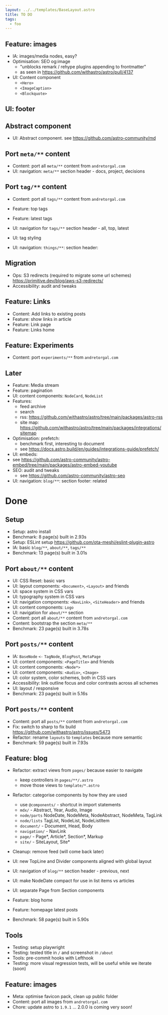 ```yaml
---
layout: ../../templates/BaseLayout.astro
title: TO DO
tags:
  - foo
---
```


## Feature: images

- IA: images/media nodes, easy?
- Optimisation: SEO og:image
  - "unblocks remark / rehype plugins appending to frontmatter"
  - as seen in https://github.com/withastro/astro/pull/4137
- UI: Content component
  - `<Hero>`
  - `<ImageCaption>`
  - `<Blockquote>`

## UI: footer

## Abstract component

- UI: Abstract component. see https://github.com/astro-community/md

## Port `meta/**` content

- Content: port all `meta/**` content from `andretorgal.com`
- UI: navigation: `meta/**` section header - docs, project, decisions

## Port `tag/**` content

- Content: port all `tags/**` content from `andretorgal.com`
- Feature: top tags
- Feature: latest tags
- UI: navigation for `tags/**` section header - all, top, latest
- UI: tag styling

- UI: navigation: `things/**`: section header:

## Migration

- Ops: S3 redirects (required to migrate some url schemes) https://primitive.dev/blog/aws-s3-redirects/
- Accessibility: audit and tweaks

## Feature: Links

- Content: Add links to existing posts
- Feature: show links in article
- Feature: Link page
- Feature: Links home

## Feature: Experiments

- Content: port `experiments/**` from `andretorgal.com`

## Later

- Feature: Media stream
- Feature: pagination
- UI: content components: `NodeCard`, `NodeList`
- Features:
  - feed archive
  - search
  - rss: https://github.com/withastro/astro/tree/main/packages/astro-rss
  - site map: https://github.com/withastro/astro/tree/main/packages/integrations/sitemap
- Optimisation: prefetch:
  - benchmark first, interesting to document
  - see https://docs.astro.build/en/guides/integrations-guide/prefetch/
- UI: embeds:
- see https://github.com/astro-community/astro-embed/tree/main/packages/astro-embed-youtube
- SEO: audit and tweaks
  - see https://github.com/astro-community/astro-seo
- UI: navigation: `blog/**`: section footer: related

# Done

## Setup

- Setup: astro install
- Benchmark: 8 page(s) built in 2.93s
- Setup: ESLint setup https://github.com/ota-meshi/eslint-plugin-astro
- IA: basic `blog/**`, `about/**`, `tags/**`
- Benchmark: 13 page(s) built in 3.01s

## Port `about/**` content

- UI: CSS Reset: basic vars
- UI: layout components: `<Document>`, `<Layout>` and friends
- UI: space system in CSS vars
- UI: typography system in CSS vars
- UI: navigation components: `<NavLink>`, `<SiteHeader>` and friends
- UI: content components: `Logo`
- UI: navigation for `about/**` section
- Content: port all `about/**` content from `andretorgal.com`
- Content: bootstrap the section `meta/**`
- Benchmark: 23 page(s) built in 3.78s

## Port `posts/**` content

- IA: `BaseNode` `<-` `TagNode`, `BlogPost`, `MetaPage`
- UI: content components: `<PageTitle>` and friends
- UI: content components: `<Node*>`
- UI: content components: `<Audio>`, `<Image>`
- UI: color system, color schemes, both in CSS vars
- Accessibility: link outline focus and color contrasts across all schemes
- UI: layout / responsive
- Benchmark: 23 page(s) built in 5.16s

## Port `posts/**` content

- Content: port all `posts/**` content from `andretorgal.com`
- Fix: switch to sharp to fix build https://github.com/withastro/astro/issues/5473
- Refactor: rename `layouts` to `templates` because more semantic
- Benchmark: 59 page(s) built in 7.93s

## Feature: blog

- Refactor: extract views from `pages/` because easier to navigate

  - keep controllers in `pages/**/.astro`
  - move those views to `template/*.astro`

- Refactor: categorise components by how they are used

  - use `@components/` - shortcut in import statements
  - `mdx/` - Abstract, Year, Audio, Image
  - `node/parts` NodeDate, NodeMeta, NodeAbstract, NodeMeta, TagLink
  - `node/lists` TagList, NodeList, NodeListItem
  - `document/` - Document, Head, Body
  - `navigation/` - NavLink
  - `page/` - Page\*, Article\*, Section\*, Markup
  - `site/` - SiteLayout, Site\*

- Cleanup: remove feed (will come back later)
- UI: new TopLine and Divider components aligned with global layout
- UI: navigation of `blog/**` section header - previous, next
- UI: make NodeDate compact for use in list items vs articles
- UI: separate Page from Section components
- Feature: blog home
- Feature: homepage latest posts
- Benchmark: 58 page(s) built in 5.90s

## Tools

- Testing: setup playwright
- Testing: tested title in `/` and screenshot in `/about`
- Tools: pre-commit hooks with Lefthook
- Testing: more visual regression tests, will be useful while we iterate (soon)

## Feature: images

- Meta: optimise favicon pack, clean up public folder
- Content: port all images from `andretorgal.com`
- Chore: update astro to `1.9.1` ... 2.0.0 is coming very soon!
